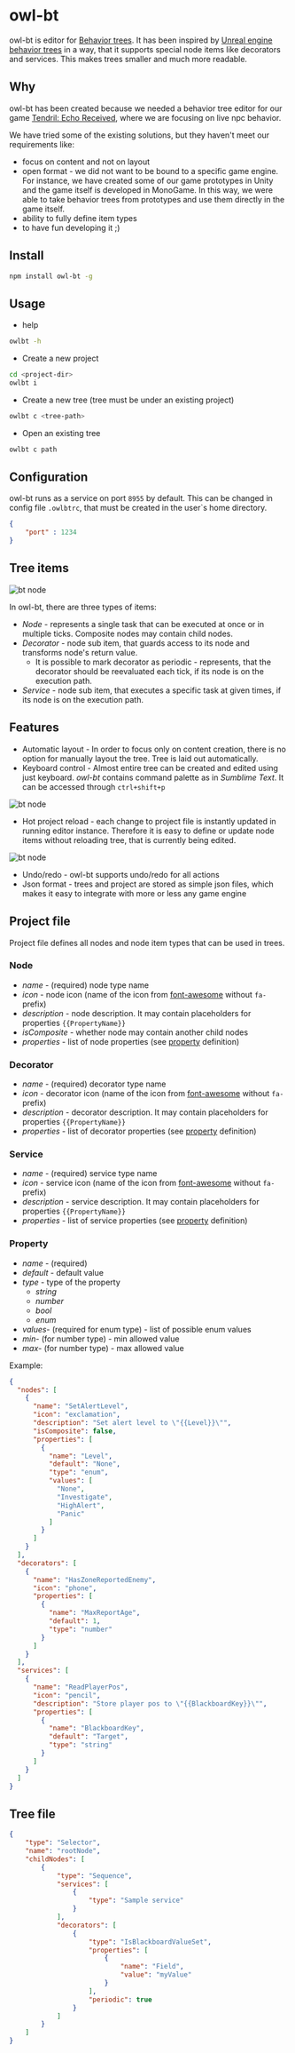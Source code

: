 # owl-bt

owl-bt is editor for [Behavior trees](https://en.wikipedia.org/wiki/Behavior_tree_(artificial_intelligence,_robotics_and_control)). It has been inspired by [Unreal engine behavior trees](https://docs.unrealengine.com/latest/INT/Engine/AI/BehaviorTrees/NodeReference/index.html) in a way, that it supports special node items like decorators and services. This makes trees smaller and much more readable.

## Why
owl-bt has been created because we needed a behavior tree editor for our game [Tendril: Echo Received](https://forums.tigsource.com/index.php?topic=60709.0), where we are focusing on live npc behavior. 

We have tried some of the existing solutions, but they haven't meet our requirements like:
- focus on content and not on layout
- open format - we did not want to be bound to a specific game engine. For instance, we have created some of our game prototypes in Unity and the game itself is developed in MonoGame. In this way, we were able to take behavior trees from prototypes and use them directly in the game itself.
- ability to fully define item types
- to have fun developing it ;)

## Install
```sh
npm install owl-bt -g
```
## Usage
- help
```sh
owlbt -h
```
- Create a new project
```sh
cd <project-dir>
owlbt i
```
- Create a new tree (tree must be under an existing project)
```sh
owlbt c <tree-path>
```

- Open an existing tree
```sh
owlbt c path
```

## Configuration
owl-bt runs as a service on port `8955` by default. This can be changed in config file `.owlbtrc`, that must be created in the user`s home directory.

```json
{
	"port" : 1234
}
```

## Tree items
![bt node](./resource/readme/node.png)

In owl-bt, there are three types of items:

- *Node* - represents a single task that can be executed at once or in multiple ticks. Composite nodes may contain child nodes.
- *Decorator* - node sub item, that guards access to its node and transforms node's return value. 
  - It is possible to mark decorator as periodic - represents, that the decorator should be reevaluated each tick, if its node is on the execution path.
- *Service* - node sub item, that executes a specific task at given times, if its node is on the execution path.

## Features
- Automatic layout - In order to focus only on content creation, there is no option for manually layout the tree. Tree is laid out automatically.
- Keyboard control - Almost entire tree can be created and edited using just keyboard. *owl-bt* contains command palette as in *Sumblime Text*. It can be accessed through `ctrl+shift+p`

![bt node](./resource/readme/command-palette.gif)

- Hot project reload - each change to project file is instantly updated in running editor instance. Therefore it is easy to define or update node items without reloading tree, that is currently being edited. 

![bt node](./resource/readme/hot-reload.gif)

- Undo/redo - owl-bt supports undo/redo for all actions
- Json format - trees and project are stored as simple json files, which makes it easy to integrate with more or less any game engine

## Project file

Project file defines all nodes and node item types that can be used in trees.

### Node
- *name* - (required) node type name 
- *icon* - node icon (name of the icon from [font-awesome](http://fontawesome.io/icons/) without `fa-` prefix)
- *description* - node description. It may contain placeholders for properties `{{PropertyName}}`
- *isComposite* - whether node may contain another child nodes
- *properties* - list of node properties (see [property](#Property) definition)

### Decorator
- *name* - (required) decorator type name 
- *icon* - decorator icon (name of the icon from [font-awesome](http://fontawesome.io/icons/) without `fa-` prefix)
- *description* - decorator description. It may contain placeholders for properties `{{PropertyName}}`
- *properties* - list of decorator properties (see [property](#Property) definition)

### Service
- *name* - (required) service type name 
- *icon* - service icon (name of the icon from [font-awesome](http://fontawesome.io/icons/) without `fa-` prefix)
- *description* - service description. It may contain placeholders for properties `{{PropertyName}}`
- *properties* - list of service properties (see [property](#Property) definition)

### Property
- *name* - (required)
- *default* - default value
- *type* - type of the property
  - *string*
  - *number*
  - *bool*
  - *enum*
- *values*- (required for enum type) - list of possible enum values
- *min*- (for number type) - min allowed value
- *max*- (for number type) - max allowed value


Example:
```json
{
  "nodes": [
    {
      "name": "SetAlertLevel",
      "icon": "exclamation",
      "description": "Set alert level to \"{{Level}}\"",
      "isComposite": false,
      "properties": [
        {
          "name": "Level",
          "default": "None",
          "type": "enum",
          "values": [
            "None",
            "Investigate",
            "HighAlert",
            "Panic"
          ]
        }
      ]
    }
  ],
  "decorators": [
    {
      "name": "HasZoneReportedEnemy",
      "icon": "phone",
      "properties": [
        {
          "name": "MaxReportAge",
          "default": 1,
          "type": "number"
        }
      ]
    }
  ],
  "services": [
    {
      "name": "ReadPlayerPos",
      "icon": "pencil",
      "description": "Store player pos to \"{{BlackboardKey}}\"",
      "properties": [
        {
          "name": "BlackboardKey",
          "default": "Target",
          "type": "string"
        }
      ]
    }
  ]
}
```

## Tree file
```json
{
	"type": "Selector",
	"name": "rootNode",
	"childNodes": [
		{
			"type": "Sequence",
			"services": [
				{
					"type": "Sample service"
				}
			],
			"decorators": [
				{
					"type": "IsBlackboardValueSet",
					"properties": [
						{
							"name": "Field",
							"value": "myValue"
						}
					],
					"periodic": true
				}
			]
		}
	]
}
```
